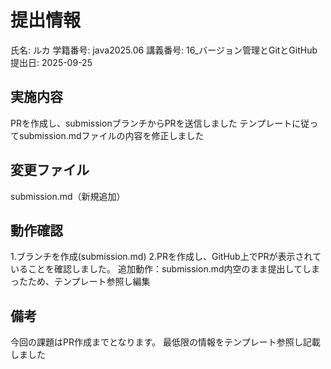 # 提出情報

氏名: ルカ
学籍番号: java2025.06
講義番号: 16_バージョン管理とGitとGitHub
提出日: 2025-09-25

## 実施内容
PRを作成し、submissionブランチからPRを送信しました
テンプレートに従ってsubmission.mdファイルの内容を修正しました


## 変更ファイル
submission.md（新規追加）

## 動作確認
1.ブランチを作成(submission.md)
2.PRを作成し、GitHub上でPRが表示されていることを確認しました。
追加動作：submission.md内空のまま提出してしまったため、テンプレート参照し編集
  

## 備考
今回の課題はPR作成までとなります。
最低限の情報をテンプレート参照し記載しました


